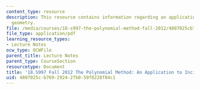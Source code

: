 ```yaml
---
content_type: resource
description: This resource contains information regarding an application to incidence
  geometry.
file: /media/courses/18-s997-the-polynomial-method-fall-2012/4807025cb76929242fb059f8228f84c1_MIT18_S997F12_lec15.pdf
file_type: application/pdf
learning_resource_types:
- Lecture Notes
ocw_type: OCWFile
parent_title: Lecture Notes
parent_type: CourseSection
resourcetype: Document
title: '18.S997 Fall 2012 The Polynomial Method: An Application to Incidence Geometry'
uid: 4807025c-b769-2924-2fb0-59f8228f84c1
---
```

